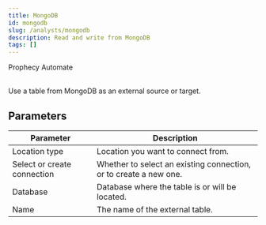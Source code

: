 ```yaml
---
title: MongoDB
id: mongodb
slug: /analysts/mongodb
description: Read and write from MongoDB
tags: []
---
```


<span class="badge">Prophecy Automate</span><br/><br/>

Use a table from MongoDB as an external source or target.

## Parameters

| Parameter                   | Description                                                       |
| --------------------------- | ----------------------------------------------------------------- |
| Location type               | Location you want to connect from.                                |
| Select or create connection | Whether to select an existing connection, or to create a new one. |
| Database                    | Database where the table is or will be located.                   |
| Name                        | The name of the external table.                                   |
